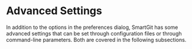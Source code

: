 # Advanced Settings

In addition to the options in the preferences dialog, SmartGit has some
advanced settings that can be set through configuration files or through
command-line parameters. Both are covered in the following subsections.
